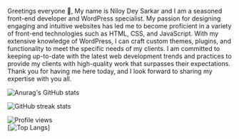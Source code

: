 Greetings everyone 👋, 
My name is Niloy Dey Sarkar and I am a seasoned front-end developer and WordPress specialist. My passion for designing engaging and intuitive websites has led me to become proficient in a variety of front-end technologies such as HTML, CSS, and JavaScript. With my extensive knowledge of WordPress, I can craft custom themes, plugins, and functionality to meet the specific needs of my clients. I am committed to keeping up-to-date with the latest web development trends and practices to provide my clients with high-quality work that surpasses their expectations. Thank you for having me here today, and I look forward to sharing my expertise with you all.

<!---
niloydey9/niloydey9 is a ✨ special ✨ repository because its `README.md` (this file) appears on your GitHub profile.
You can click the Preview link to take a look at your changes.
--->

![Anurag's GitHub stats](https://github-readme-stats.vercel.app/api?username=niloydey9&theme=light&show_icons=true)

![GitHub streak stats](https://streak-stats.demolab.com/?user=niloydey9)  

![Profile views](https://gpvc.arturio.dev/niloydey9)  
[![Top Langs](https://github-readme-stats.vercel.app/api/top-langs/?username=niloydey9)]
